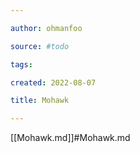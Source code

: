 ```yaml
---

author: ohmanfoo

source: #todo

tags: 

created: 2022-08-07

title: Mohawk

---
```

[[Mohawk.md]]#Mohawk.md